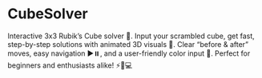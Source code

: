 # CubeSolver
Interactive 3x3 Rubik’s Cube solver 🧩. Input your scrambled cube, get fast, step-by-step solutions with animated 3D visuals 🔄. Clear “before &amp; after” moves, easy navigation ▶️⏸️, and a user-friendly color input 🎨. Perfect for beginners and enthusiasts alike! ⚡📱💻
